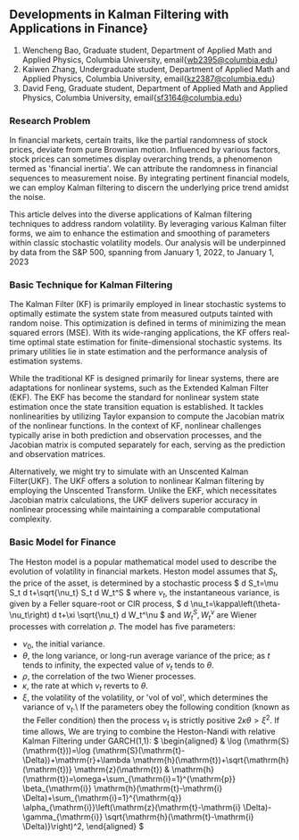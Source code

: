 ## Developments in Kalman Filtering with Applications in Finance}

1. Wencheng Bao, Graduate student, Department of Applied Math and Applied Physics, Columbia University, email{wb2395@columbia.edu}
2. Kaiwen Zhang, Undergraduate student, Department of Applied Math and Applied Physics, Columbia University, email{kz2387@columbia.edu} 
3. David Feng, Graduate student, Department of Applied Math and Applied Physics, Columbia University, email{sf3164@columbia.edu}

### Research Problem

In financial markets, certain traits, like the partial randomness of stock prices, deviate from pure Brownian motion. Influenced by various factors, stock prices can sometimes display overarching trends, a phenomenon termed as 'financial inertia'. We can attribute the randomness in financial sequences to measurement noise. By integrating pertinent financial models, we can employ Kalman filtering to discern the underlying price trend amidst the noise.

This article delves into the diverse applications of Kalman filtering techniques to address random volatility. By leveraging various Kalman filter forms, we aim to enhance the estimation and smoothing of parameters within classic stochastic volatility models. Our analysis will be underpinned by data from the S&P 500, spanning from January 1, 2022, to January 1, 2023

### Basic Technique for Kalman Filtering

The Kalman Filter (KF) is primarily employed in linear stochastic systems to optimally estimate the system state from measured outputs tainted with random noise. This optimization is defined in terms of minimizing the mean squared errors (MSE). With its wide-ranging applications, the KF offers real-time optimal state estimation for finite-dimensional stochastic systems. Its primary utilities lie in state estimation and the performance analysis of estimation systems.

While the traditional KF is designed primarily for linear systems, there are adaptations for nonlinear systems, such as the Extended Kalman Filter (EKF). The EKF has become the standard for nonlinear system state estimation once the state transition equation is established. It tackles nonlinearities by utilizing Taylor expansion to compute the Jacobian matrix of the nonlinear functions. In the context of KF, nonlinear challenges typically arise in both prediction and observation processes, and the Jacobian matrix is computed separately for each, serving as the prediction and observation matrices.

Alternatively, we might try to simulate with an Unscented Kalman Filter(UKF). The UKF offers a solution to nonlinear Kalman filtering by employing the Unscented Transform. Unlike the EKF, which necessitates Jacobian matrix calculations, the UKF delivers superior accuracy in nonlinear processing while maintaining a comparable computational complexity.

### Basic Model for Finance

The Heston model is a popular mathematical model used to describe the evolution of volatility in financial markets. Heston model assumes that $S_t$, the price of the asset, is determined by a stochastic process
$
d S_t=\mu S_t d t+\sqrt{\nu_t} S_t d W_t^S
$
where $\nu_t$, the instantaneous variance, is given by a Feller square-root or CIR process,
$
d \nu_t=\kappa\left(\theta-\nu_t\right) d t+\xi \sqrt{\nu_t} d W_t^\nu
$
and $W_t^S, W_t^\nu$ are Wiener processes with correlation $\rho$.
The model has five parameters:
- $\nu_0$, the initial variance.
- $\theta$, the long variance, or long-run average variance of the price; as $t$ tends to infinity, the expected value of $v_t$ tends to $\theta$.
- $\rho$, the correlation of the two Wiener processes.
- $\kappa$, the rate at which $v_t$ reverts to $\theta$.
- $\xi$, the volatility of the volatility, or 'vol of vol', which determines the variance of $\mathrm{v}_t$.\\
If the parameters obey the following condition (known as the Feller condition) then the process $\nu_t$ is strictly positive $2 \kappa \theta>\xi^2 \text {. }$
If time allows,  We are trying to combine the Heston-Nandi with relative Kalman Filtering under GARCH(1,1):
$
\begin{aligned}
& \log (\mathrm{S}(\mathrm{t}))=\log (\mathrm{S}(\mathrm{t}-\Delta))+\mathrm{r}+\lambda \mathrm{h}(\mathrm{t})+\sqrt{\mathrm{h}(\mathrm{t})} \mathrm{z}(\mathrm{t}) 
& \mathrm{h}(\mathrm{t})=\omega+\sum_{\mathrm{i}=1}^{\mathrm{p}} \beta_{\mathrm{i}} \mathrm{h}(\mathrm{t}-\mathrm{i} \Delta)+\sum_{\mathrm{i}=1}^{\mathrm{q}} \alpha_{\mathrm{i}}\left(\mathrm{z}(\mathrm{t}-\mathrm{i} \Delta)-\gamma_{\mathrm{i}} \sqrt{\mathrm{h}(\mathrm{t}-\mathrm{i} \Delta)}\right)^2,
\end{aligned}
$

